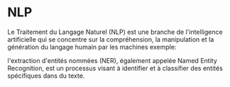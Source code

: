 # NLP
Le Traitement du Langage Naturel (NLP) est une branche de l'intelligence artificielle qui se concentre sur la compréhension, la manipulation et la génération du langage humain par les machines exemple:

l'extraction d'entités nommées (NER), également appelée Named Entity Recognition, est un processus visant à identifier et à classifier des entités spécifiques dans du texte. 
